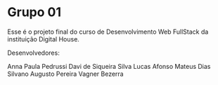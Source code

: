 # Grupo 01

Esse é o projeto final do curso de Desenvolvimento Web FullStack da instituição Digital House.

Desenvolvedores:

Anna Paula Pedrussi
Davi de Siqueira Silva
Lucas Afonso
Mateus Dias
Silvano Augusto Pereira
Vagner Bezerra